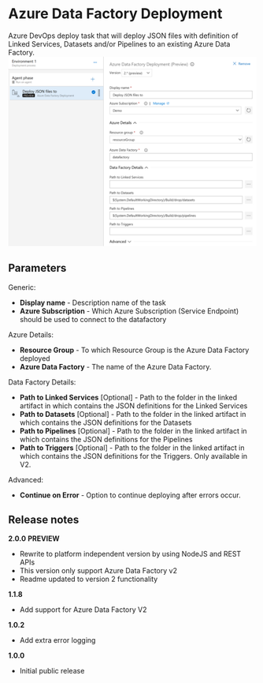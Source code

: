 # Azure Data Factory Deployment

Azure DevOps deploy task that will deploy JSON files with definition of Linked Services, Datasets and/or Pipelines to an existing Azure Data Factory. 
![](../images/screenshot-2.png)

## Parameters

Generic:

- **Display name** - Description name of the task
- **Azure Subscription** - Which Azure Subscription (Service Endpoint) should be used to connect to the datafactory

Azure Details:
- **Resource Group** - To which Resource Group is the Azure Data Factory deployed
- **Azure Data Factory** - The name of the Azure Data Factory.

Data Factory Details:

- **Path to Linked Services** [Optional] - Path to the folder in the linked artifact in which contains the JSON definitions for the Linked Services
- **Path to Datasets** [Optional] - Path to the folder in the linked artifact in which contains the JSON definitions for the Datasets
- **Path to Pipelines** [Optional] - Path to the folder in the linked artifact in which contains the JSON definitions for the Pipelines
- **Path to Triggers** [Optional] - Path to the folder in the linked artifact in which contains the JSON definitions for the Triggers. Only available in V2.

Advanced:

- **Continue on Error** - Option to continue deploying after errors occur.

## Release notes

**2.0.0** **PREVIEW**

- Rewrite to platform independent version by using NodeJS and REST APIs
- This version only support Azure Data Factory v2
- Readme updated to version 2 functionality

**1.1.8**

- Add support for Azure Data Factory V2

**1.0.2**

- Add extra error logging

**1.0.0**

- Initial public release